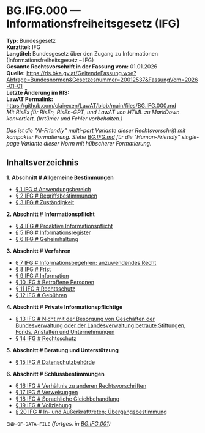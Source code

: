 # BG.IFG.000 — Informationsfreiheitsgesetz (IFG)
**Typ:** Bundesgesetz  
**Kurztitel:** IFG  
**Langtitel:** Bundesgesetz über den Zugang zu Informationen (Informationsfreiheitsgesetz – IFG)  
**Gesamte Rechtsvorschrift in der Fassung vom:** 01.01.2026  
**Quelle:** https://ris.bka.gv.at/GeltendeFassung.wxe?Abfrage=Bundesnormen&Gesetzesnummer=20012537&FassungVom=2026-01-01  
**Letzte Änderung im RIS:**   
**LawAT Permalink:** https://github.com/clairexen/LawAT/blob/main/files/BG.IFG.000.md  
*Mit RisEx für RisEn, RisEn-GPT, und LawAT von HTML zu MarkDown konvertiert. (Irrtümer und Fehler vorbehalten.)*

*Das ist die "AI-Friendly" multi-part Variante dieser Rechtsvorschrift mit kompakter Formatierung. Siehe [BG.IFG.md](BG.IFG.md) für die "Human-Friendly" single-page Variante dieser Norm mit hübscherer Formatierung.*

## Inhaltsverzeichnis

**1. Abschnitt # Allgemeine Bestimmungen**  
* [§ 1 IFG # Anwendungsbereich](BG.IFG.001.md#-1-ifg--anwendungsbereich)  
* [§ 2 IFG # Begriffsbestimmungen](BG.IFG.001.md#-2-ifg--begriffsbestimmungen)  
* [§ 3 IFG # Zuständigkeit](BG.IFG.001.md#-3-ifg--zuständigkeit)

**2. Abschnitt # Informationspflicht**  
* [§ 4 IFG # Proaktive Informationspflicht](BG.IFG.001.md#-4-ifg--proaktive-informationspflicht)  
* [§ 5 IFG # Informationsregister](BG.IFG.001.md#-5-ifg--informationsregister)  
* [§ 6 IFG # Geheimhaltung](BG.IFG.001.md#-6-ifg--geheimhaltung)

**3. Abschnitt # Verfahren**  
* [§ 7 IFG # Informationsbegehren; anzuwendendes Recht](BG.IFG.001.md#-7-ifg--informationsbegehren-anzuwendendes-recht)  
* [§ 8 IFG # Frist](BG.IFG.001.md#-8-ifg--frist)  
* [§ 9 IFG # Information](BG.IFG.001.md#-9-ifg--information)  
* [§ 10 IFG # Betroffene Personen](BG.IFG.001.md#-10-ifg--betroffene-personen)  
* [§ 11 IFG # Rechtsschutz](BG.IFG.001.md#-11-ifg--rechtsschutz)  
* [§ 12 IFG # Gebühren](BG.IFG.001.md#-12-ifg--gebühren)

**4. Abschnitt # Private Informationspflichtige**  
* [§ 13 IFG # Nicht mit der Besorgung von Geschäften der Bundesverwaltung oder der Landesverwaltung betraute Stiftungen, Fonds, Anstalten und Unternehmungen](BG.IFG.001.md#-13-ifg--nicht-mit-der-besorgung-von-geschäften-der-bundesverwaltung-oder-der-landesverwaltung-betraute-stiftungen-fonds-anstalten-und-unternehmungen)  
* [§ 14 IFG # Rechtsschutz](BG.IFG.001.md#-14-ifg--rechtsschutz)

**5. Abschnitt # Beratung und Unterstützung**  
* [§ 15 IFG # Datenschutzbehörde](BG.IFG.001.md#-15-ifg--datenschutzbehörde)

**6. Abschnitt # Schlussbestimmungen**  
* [§ 16 IFG # Verhältnis zu anderen Rechtsvorschriften](BG.IFG.001.md#-16-ifg--verhältnis-zu-anderen-rechtsvorschriften)  
* [§ 17 IFG # Verweisungen](BG.IFG.001.md#-17-ifg--verweisungen)  
* [§ 18 IFG # Sprachliche Gleichbehandlung](BG.IFG.001.md#-18-ifg--sprachliche-gleichbehandlung)  
* [§ 19 IFG # Vollziehung](BG.IFG.001.md#-19-ifg--vollziehung)  
* [§ 20 IFG # In- und Außerkrafttreten; Übergangsbestimmung](BG.IFG.001.md#-20-ifg--in--und-außerkrafttreten-übergangsbestimmung)

`END-OF-DATA-FILE` *(fortges. in [BG.IFG.001](BG.IFG.001.md))*
